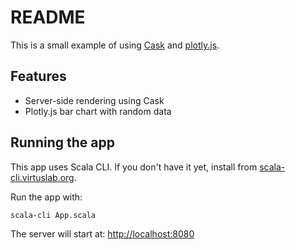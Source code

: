 # README

This is a small example of using [Cask](https://com-lihaoyi.github.io/cask/) and [plotly.js](https://plotly.com/javascript/).

## Features

- Server-side rendering using Cask
- Plotly.js bar chart with random data

## Running the app

This app uses Scala CLI. If you don't have it yet, install from [scala-cli.virtuslab.org](https://scala-cli.virtuslab.org/).

Run the app with:
```
scala-cli App.scala
```

The server will start at: [http://localhost:8080](http://localhost:8080)
